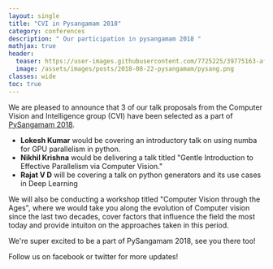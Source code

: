 ```yaml
---
layout: single
title: "CVI in Pysangamam 2018"
category: conferences
description: " Our participation in pysangamam 2018 "
mathjax: true
header:
  teaser: https://user-images.githubusercontent.com/7725225/39775163-af0fcc4a-531a-11e8-8633-1f7b8284a479.png
  image: /assets/images/posts/2018-08-22-pysangamam/pysang.png
classes: wide
toc: true
---
```


We are pleased to announce that 3 of our talk proposals from the Computer Vision and Intelligence group (CVI) have been selected as a part of [PySangamam 2018](https://pysangamam.org). 

* **Lokesh Kumar** would be covering an introductory talk on using numba for GPU parallelism in python.
* **Nikhil Krishna** would be delivering a talk titled "Gentle Introduction to Effective Parallelism via Computer Vision."
* **Rajat V D** will be covering a talk on python generators and its use cases in Deep Learning

We will also be conducting a workshop titled "Computer Vision through the Ages", where we would take you along the evolution of Computer vision since the last two decades, cover factors that influence the field the most today and provide intuiton on the approaches taken in this period.

We're super excited to be a part of PySangamam 2018, see you there too!

Follow us on facebook or twitter for more updates!
